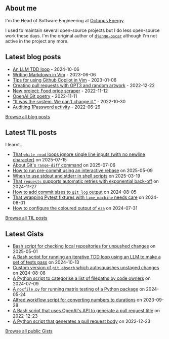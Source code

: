 ## About me
I'm the Head of Software Engineering at [Octopus Energy](https://octopus.energy/).

I used to maintain several open-source projects but I do less open-source work these days. I'm the original author of [`django-oscar`](https://github.com/django-oscar/django-oscar) although I'm not active in the project any more. 
## Latest blog posts
- [An LLM TDD loop](https://codeinthehole.com/tips/llm-tdd-loop-script/) - 2024-10-06
- [Writing Markdown in Vim](https://codeinthehole.com/tips/writing-markdown-in-vim/) - 2023-06-06
- [Tips for using Github Copilot in Vim](https://codeinthehole.com/tips/vim-and-github-copilot/) - 2023-01-06
- [Creating pull requests with GPT3 and random artwork](https://codeinthehole.com/projects/pull-requests-with-gpt3-and-random-artwork/) - 2022-12-22
- [New project: Food price scraper](https://codeinthehole.com/projects/food-scraper/) - 2022-11-12
- [OpenAI Git poetry](https://codeinthehole.com/tidbits/openai-git-poetry/) - 2022-11-11
- ["It was the system. We can't change it."](https://codeinthehole.com/tidbits/the-bone-clocks/) - 2022-10-30
- [Auditing 1Password activity](https://codeinthehole.com/tips/auditing-1password-activity/) - 2022-06-29

[Browse all blog posts](https://codeinthehole.com/writing/)
## Latest TIL posts
I learnt...
- [That `while read` loops ignore single line inputs (with no newline character)](https://til.codeinthehole.com/posts/that-while-read-loops-in-bash-dont-read-lines-with-no-new-line-character/) on 2025-07-15
- [About Git's `range-diff` command](https://til.codeinthehole.com/posts/about-gits-rangediff-command/) on 2025-07-06
- [How to run pre-commit using an interactive rebase](https://til.codeinthehole.com/posts/how-to-run-precommit-using-an-interactive-rebase/) on 2025-05-09
- [When to use stdout and stderr in shell scripts](https://til.codeinthehole.com/posts/when-to-use-stdout-and-stderr-in-shell-scripts/) on 2025-03-19
- [That `requests` supports automatic retries with exponential back-off](https://til.codeinthehole.com/posts/that-requests-supports-exponential-backoff/) on 2024-11-27
- [How to add commit sizes to `git log` output](https://til.codeinthehole.com/posts/how-to-add-commit-sizes-to-git-log-output/) on 2024-08-05
- [That wrapping Pytest fixtures with `time_machine` needs care](https://til.codeinthehole.com/posts/that-wrapping-pytest-fixtures-with-timemachine-needs-care/) on 2024-08-01
- [How to configure the coloured output of `eza`](https://til.codeinthehole.com/posts/how-to-configure-the-coloured-output-of-eza/) on 2024-07-31

[Browse all TIL posts](https://til.codeinthehole.com)
## Latest Gists
- [Bash script for checking local repositories for unpushed changes](https://gist.github.com/codeinthehole/eb39e5b2238aca79ca68d48ded32d599) on 2025-05-01
- [A Bash script for running an iterative TDD loop using an LLM to make a set of tests pass](https://gist.github.com/codeinthehole/d12af317a76b43423b111fd6d508c4fc) on 2024-10-13
- [Custom version of `git absorb` which autosquashes unstaged changes](https://gist.github.com/codeinthehole/903ed1df376aad09322d3a8bc2fec3cf) on 2024-08-08
- [A Python script to categorise a list of filepaths by code owners](https://gist.github.com/codeinthehole/a356d4fbf5b729c23b280dea6193340c) on 2024-07-09
- [A `noxfile.py` for running matrix testing of a Python package](https://gist.github.com/codeinthehole/f6663121c3dca9177332505989b698af) on 2024-05-24
- [Alfred workflow script for converting numbers to durations](https://gist.github.com/codeinthehole/e2ab6cde6a5d4d133afd224b7226068a) on 2023-09-28
- [A Bash script that uses OpenAI's API to generate a pull request title](https://gist.github.com/codeinthehole/d6a496b5a11e7500b7dd0c20f3e5b48c) on 2022-12-23
- [A Python script that generates a pull request body](https://gist.github.com/codeinthehole/3fc29fc6f1d9e0d9224e97762ff3537a) on 2022-12-23

[Browse all public Gists](https://gist.github.com/codeinthehole)
